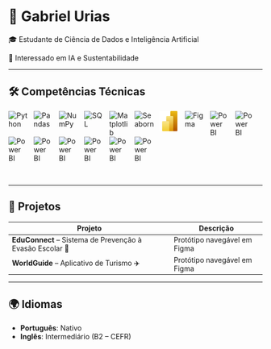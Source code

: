 # 👋 Gabriel Urias  

🎓 Estudante de Ciência de Dados e Inteligência Artificial

🤖 Interessado em IA e Sustentabilidade

---

## 🛠️ Competências Técnicas  

<!-- Python -->
<img align="left" alt="Python" title="Python" width="40px" style="padding-right: 10px;" 
src="https://cdn.jsdelivr.net/gh/devicons/devicon@latest/icons/python/python-original.svg"/>

<!-- Pandas -->
<img align="left" alt="Pandas" title="Pandas" width="40px" style="padding-right: 10px;" 
src="https://cdn.jsdelivr.net/gh/devicons/devicon@latest/icons/pandas/pandas-original.svg"/>

<!-- NumPy -->
<img align="left" alt="NumPy" title="NumPy" width="40px" style="padding-right: 10px;" 
src="https://cdn.jsdelivr.net/gh/devicons/devicon@latest/icons/numpy/numpy-original.svg"/>

<!-- SQL -->
<img align="left" alt="SQL" title="SQL" width="40px" style="padding-right: 10px;" 
src="https://cdn.jsdelivr.net/gh/devicons/devicon@latest/icons/mysql/mysql-original.svg"/>

<!-- Matplotlib (usando imagem do repositório local) -->
<img align="left" alt="Matplotlib" title="Matplotlib" width="40px" style="padding-right: 10px;" 
src="https://upload.wikimedia.org/wikipedia/commons/8/84/Matplotlib_icon.svg"/>

<!-- Seaborn (BrandPNG - ícone) -->
<img align="left" alt="Seaborn" title="Seaborn" width="40px" style="padding-right: 10px;"
src="https://logo.svgcdn.com/l/seaborn-icon.png"/>

<!-- Power BI -->
<img align="left" alt="Power BI" title="Power BI" width="40px" style="padding-right: 10px;" 
src="powerbi.jpeg"/>

<!-- Figma -->
<img align="left" alt="Figma" title="Figma" width="40px" style="padding-right: 10px;" 
src="https://cdn.jsdelivr.net/gh/devicons/devicon@latest/icons/figma/figma-original.svg"/>

<!-- 1) Wikimedia - New Power BI Logo (SVG) -->
<img align="left" alt="Power BI" title="Power BI (Wikimedia - new)" width="40px" style="padding-right:10px;"
 src="https://upload.wikimedia.org/wikipedia/commons/0/0b/New_Power_BI_Logo.svg"/>

<!-- 2) Wikimedia - Power BI (black) (SVG) -->
<img align="left" alt="Power BI" title="Power BI (Wikimedia - black)" width="40px" style="padding-right:10px;"
 src="https://upload.wikimedia.org/wikipedia/commons/1/12/Power_bi_logo_black.svg"/>

<!-- 3) CDNLogo (static.cdnlogo.com) -->
<img align="left" alt="Power BI" title="Power BI (cdnlogo)" width="40px" style="padding-right:10px;"
 src="https://static.cdnlogo.com/logos/p/7/power-bi.svg"/>

<!-- 4) VectorLogo.zone (SVG) -->
<img align="left" alt="Power BI" title="Power BI (vectorlogo)" width="40px" style="padding-right:10px;"
 src="https://www.vectorlogo.zone/logos/microsoft_powerbi/powerbi-icon.svg"/>

<!-- 5) UXWing (SVG) -->
<img align="left" alt="Power BI" title="Power BI (uxwing)" width="40px" style="padding-right:10px;"
 src="https://uxwing.com/wp-content/themes/uxwing/download/brands-social-media/power-bi-icon.svg"/>

<!-- 6) SVG viewer / JTB (SVG) -->
<img align="left" alt="Power BI" title="Power BI (svgviewer/jtblabs)" width="40px" style="padding-right:10px;"
 src="https://www.svgviewer.dev/s/390335/powerbi.svg"/>

<!-- 7) SeekLogo (PNG) -->
<img align="left" alt="Power BI" title="Power BI (seeklogo png)" width="40px" style="padding-right:10px;"
 src="https://seeklogo.com/images/P/power-bi-logo-400711BB47-seeklogo.com.png"/>

<!-- 8) Icons8 (página de ícone; use o link da imagem que eles fornecerem) -->
<img align="left" alt="Power BI" title="Power BI (icons8 page)" width="40px" style="padding-right:10px;"
 src="https://img.icons8.com/fluency/48/000000/power-bi.png"/>
<br clear="left"/>


<br clear="left"/>

---

## 📂 Projetos  

| Projeto | Descrição |
|---------|-----------|
| **EduConnect** – Sistema de Prevenção à Evasão Escolar 📖 | Protótipo navegável em Figma |
| **WorldGuide** – Aplicativo de Turismo ✈️ | Protótipo navegável em Figma |

---

## 🌍 Idiomas

- **Português**: Nativo  
- **Inglês**: Intermediário (B2 – CEFR)  

